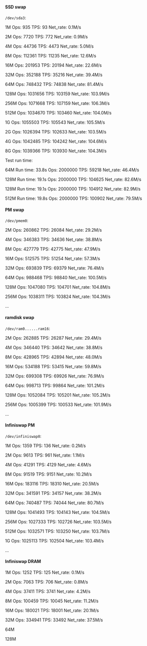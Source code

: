 #### SSD swap

`/dev/sda3`:

1M		Ops: 935 TPS: 93 Net_rate: 0.1M/s

2M		Ops: 7720 TPS: 772 Net_rate: 0.9M/s

4M		Ops: 44736 TPS: 4473 Net_rate: 5.0M/s

8M		Ops: 112361 TPS: 11235 Net_rate: 12.6M/s

16M  	Ops: 201953 TPS: 20194 Net_rate: 22.6M/s

32M 	 Ops: 352188 TPS: 35216 Net_rate: 39.4M/s

64M  	Ops: 748432 TPS: 74838 Net_rate: 81.4M/s

128M	Ops: 1031656 TPS: 103159 Net_rate: 103.9M/s

256M	Ops: 1071668 TPS: 107159 Net_rate: 106.3M/s

512M	Ops: 1034670 TPS: 103460 Net_rate: 104.0M/s

1G		 Ops: 1055503 TPS: 105543 Net_rate: 105.5M/s

2G		 Ops: 1026394 TPS: 102633 Net_rate: 103.5M/s

4G		 Ops: 1042485 TPS: 104242 Net_rate: 104.6M/s

8G		 Ops: 1039366 TPS: 103930 Net_rate: 104.3M/s





Test run time:

64M		Run time: 33.8s Ops: 2000000 TPS: 59218 Net_rate: 46.4M/s

128M	  Run time: 19.1s Ops: 2000000 TPS: 104625 Net_rate: 82.6M/s

128M 	 Run time: 19.1s Ops: 2000000 TPS: 104912 Net_rate: 82.9M/s

512M	  Run time: 19.8s Ops: 2000000 TPS: 100902 Net_rate: 79.5M/s



#### PM swap

`/dev/pmem0`:

2M		Ops: 260862 TPS: 26084 Net_rate: 29.2M/s

4M		Ops: 346383 TPS: 34636 Net_rate: 38.8M/s

8M		Ops: 427779 TPS: 42775 Net_rate: 47.9M/s

16M	  Ops: 512575 TPS: 51254 Net_rate: 57.3M/s

32M	 Ops: 693839 TPS: 69379 Net_rate: 76.4M/s

64M	 Ops: 988468 TPS: 98840 Net_rate: 100.5M/s

128M   Ops: 1047080 TPS: 104701 Net_rate: 104.8M/s

256M   Ops: 1038311 TPS: 103824 Net_rate: 104.3M/s

...



#### ramdisk swap

`/dev/ram0......ram16`:

2M		Ops: 262885 TPS: 26287 Net_rate: 29.4M/s

4M		Ops: 346440 TPS: 34642 Net_rate: 38.8M/s

8M		Ops: 428965 TPS: 42894 Net_rate: 48.0M/s

16M	 Ops: 534188 TPS: 53415 Net_rate: 59.8M/s

32M	 Ops: 699308 TPS: 69926 Net_rate: 76.9M/s

64M	 Ops: 998713 TPS: 99864 Net_rate: 101.2M/s

128M   Ops: 1052084 TPS: 105201 Net_rate: 105.2M/s

256M   Ops: 1005399 TPS: 100533 Net_rate: 101.9M/s

...



#### Infiniswap PM

`/dev/infiniswap0`:

1M			 Ops: 1359 TPS: 136 Net_rate: 0.2M/s

2M			 Ops: 9613 TPS: 961 Net_rate: 1.1M/s

4M 			Ops: 41291 TPS: 4129 Net_rate: 4.6M/s

8M			 Ops: 91519 TPS: 9151 Net_rate: 10.2M/s

16M		  Ops: 183116 TPS: 18310 Net_rate: 20.5M/s

32M 		 Ops: 341591 TPS: 34157 Net_rate: 38.2M/s

64M		  Ops: 740487 TPS: 74044 Net_rate: 80.7M/s

128M		Ops: 1041493 TPS: 104143 Net_rate: 104.5M/s

256M		Ops: 1027333 TPS: 102726 Net_rate: 103.5M/s

512M 	   Ops: 1032571 TPS: 103250 Net_rate: 103.7M/s

1G			 Ops: 1025113 TPS: 102504 Net_rate: 103.4M/s

...



#### Infiniswap DRAM

1M			Ops: 1252 TPS: 125 Net_rate: 0.1M/s

2M			Ops: 7063 TPS: 706 Net_rate: 0.8M/s

4M			Ops: 37411 TPS: 3741 Net_rate: 4.2M/s

8M			Ops: 100459 TPS: 10045 Net_rate: 11.2M/s

16M		  Ops: 180021 TPS: 18001 Net_rate: 20.1M/s

32M 		 Ops: 334941 TPS: 33492 Net_rate: 37.5M/s

64M		  

128M		